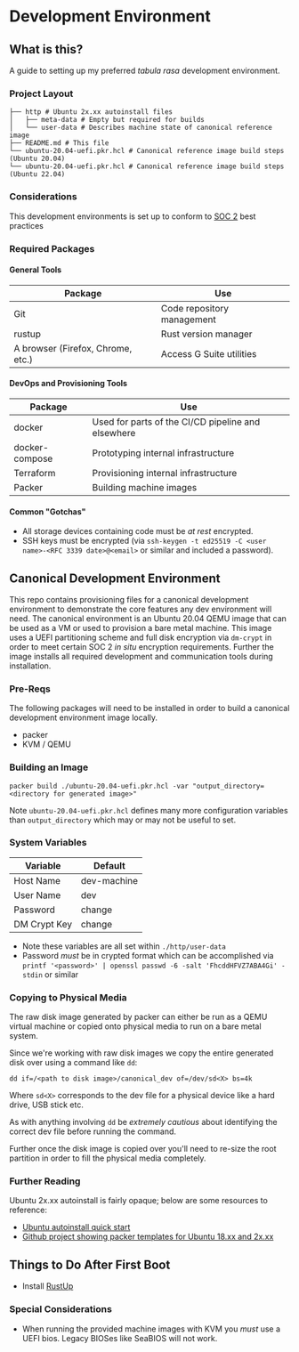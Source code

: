 # Development Environment

## What is this?

A guide to setting up my preferred _tabula rasa_ development environment.

### Project Layout

```text
├── http # Ubuntu 2x.xx autoinstall files
│   ├── meta-data # Empty but required for builds
│   └── user-data # Describes machine state of canonical reference image
├── README.md # This file
└── ubuntu-20.04-uefi.pkr.hcl # Canonical reference image build steps (Ubuntu 20.04)
└── ubuntu-20.04-uefi.pkr.hcl # Canonical reference image build steps (Ubuntu 22.04)
```

### Considerations

This development environments is set up to conform to [SOC 2](https://www.imperva.com/learn/data-security/soc-2-compliance/) best practices

### Required Packages

#### General Tools

| Package | Use |
|---------|-----|
| Git | Code repository management |
| rustup | Rust version manager |
| A browser (Firefox, Chrome, etc.) | Access G Suite utilities |

#### DevOps and Provisioning Tools

| Package | Use                    |
|---------|------------------------|
| docker | Used for parts of the CI/CD pipeline and elsewhere|
| docker-compose | Prototyping internal infrastructure|
| Terraform | Provisioning internal infrastructure|
| Packer | Building machine images|

#### Common "Gotchas"

* All storage devices containing code must be _at rest_ encrypted.
* SSH keys must be encrypted (via `ssh-keygen -t ed25519 -C <user name>-<RFC 3339 date>@<email>` or similar and included a password).

## Canonical Development Environment

This repo contains provisioning files for a canonical development environment to demonstrate
the core features any dev environment will need.
The canonical environment is an Ubuntu 20.04 QEMU image that can be used as a VM or used
to provision a bare metal machine. This image uses a UEFI partitioning scheme
and full disk encryption via `dm-crypt` in order to meet certain SOC 2 _in situ_ encryption requirements.
Further the image installs all required development and communication tools during installation.

### Pre-Reqs

The following packages will need to be installed in order to build a canonical development environment image
locally.

* packer
* KVM / QEMU

### Building an Image

`packer build ./ubuntu-20.04-uefi.pkr.hcl -var "output_directory=<directory for generated image>"`

Note `ubuntu-20.04-uefi.pkr.hcl` defines many more configuration variables than `output_directory` which
may or may not be useful to set.

### System Variables

| Variable     | Default     |
|--------------|-------------|
| Host Name    | dev-machine |
| User Name    | dev         |
| Password     | change      |
| DM Crypt Key | change      |

* Note these variables are all set within `./http/user-data`
* Password _must_ be in crypted format which can be accomplished via 
`printf '<password>' | openssl passwd -6 -salt 'FhcddHFVZ7ABA4Gi' -stdin` or similar

### Copying to Physical Media

The raw disk image generated by packer can either be run as a QEMU virtual machine or copied onto
physical media to run on a bare metal system.

Since we're working with raw disk images we copy the entire generated disk over using a command like `dd`:
```shell
dd if=/<path to disk image>/canonical_dev of=/dev/sd<X> bs=4k
```

Where `sd<X>` corresponds to the dev file for a physical device like a hard drive, USB stick etc.

As with anything involving `dd` be _extremely cautious_ about identifying the correct dev file before running the command.

Further once the disk image is copied over you'll need to re-size the root partition in order to fill the physical media completely.

### Further Reading

Ubuntu 2x.xx autoinstall is fairly opaque; below are some resources to reference:

* [Ubuntu autoinstall quick start](https://ubuntu.com/server/docs/install/autoinstall-quickstart)
* [Github project showing packer templates for Ubuntu 18.xx and 2x.xx](https://github.com/tylert/packer-build/tree/master/source/ubuntu)

## Things to Do After First Boot

* Install [RustUp](https://rustup.rs/)

### Special Considerations

* When running the provided machine images with KVM you _must_ use a UEFI bios. Legacy BIOSes like SeaBIOS will not work.